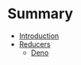 # Summary

- [Introduction](./introduction.md)
- [Reducers](./reducers/README.md)
    - [Deno](./reducers/deno.md)
